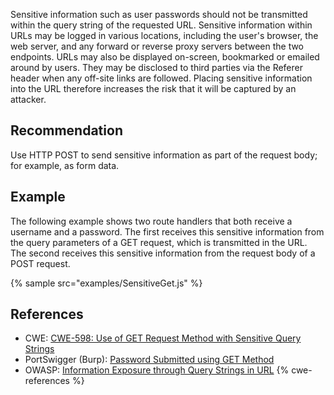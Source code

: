 Sensitive information such as user passwords should not be transmitted within the query string of the requested URL. Sensitive information within URLs may be logged in various locations, including the user's browser, the web server, and any forward or reverse proxy servers between the two endpoints. URLs may also be displayed on-screen, bookmarked or emailed around by users. They may be disclosed to third parties via the Referer header when any off-site links are followed. Placing sensitive information into the URL therefore increases the risk that it will be captured by an attacker.


## Recommendation
Use HTTP POST to send sensitive information as part of the request body; for example, as form data.


## Example
The following example shows two route handlers that both receive a username and a password. The first receives this sensitive information from the query parameters of a GET request, which is transmitted in the URL. The second receives this sensitive information from the request body of a POST request.

{% sample src="examples/SensitiveGet.js" %}

## References
* CWE: [CWE-598: Use of GET Request Method with Sensitive Query Strings](https://cwe.mitre.org/data/definitions/598.html)
* PortSwigger (Burp): [Password Submitted using GET Method](https://portswigger.net/kb/issues/00400300_password-submitted-using-get-method)
* OWASP: [Information Exposure through Query Strings in URL](https://owasp.org/www-community/vulnerabilities/Information_exposure_through_query_strings_in_url)
{% cwe-references %}
